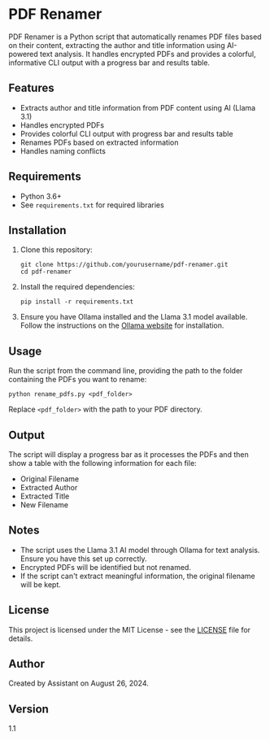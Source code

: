 # PDF Renamer

PDF Renamer is a Python script that automatically renames PDF files based on their content, extracting the author and title information using AI-powered text analysis. It handles encrypted PDFs and provides a colorful, informative CLI output with a progress bar and results table.

## Features

- Extracts author and title information from PDF content using AI (Llama 3.1)
- Handles encrypted PDFs
- Provides colorful CLI output with progress bar and results table
- Renames PDFs based on extracted information
- Handles naming conflicts

## Requirements

- Python 3.6+
- See `requirements.txt` for required libraries

## Installation

1. Clone this repository:
   ```
   git clone https://github.com/yourusername/pdf-renamer.git
   cd pdf-renamer
   ```

2. Install the required dependencies:
   ```
   pip install -r requirements.txt
   ```

3. Ensure you have Ollama installed and the Llama 3.1 model available. Follow the instructions on the [Ollama website](https://ollama.ai/) for installation.

## Usage

Run the script from the command line, providing the path to the folder containing the PDFs you want to rename:

```
python rename_pdfs.py <pdf_folder>
```

Replace `<pdf_folder>` with the path to your PDF directory.

## Output

The script will display a progress bar as it processes the PDFs and then show a table with the following information for each file:

- Original Filename
- Extracted Author
- Extracted Title
- New Filename

## Notes

- The script uses the Llama 3.1 AI model through Ollama for text analysis. Ensure you have this set up correctly.
- Encrypted PDFs will be identified but not renamed.
- If the script can't extract meaningful information, the original filename will be kept.

## License

This project is licensed under the MIT License - see the [LICENSE](LICENSE) file for details.

## Author

Created by Assistant on August 26, 2024.

## Version

1.1
